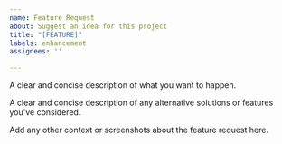```yaml
---
name: Feature Request
about: Suggest an idea for this project
title: "[FEATURE]"
labels: enhancement
assignees: ''

---
```

A clear and concise description of what you want to happen.

A clear and concise description of any alternative solutions or features you've considered.

Add any other context or screenshots about the feature request here.
